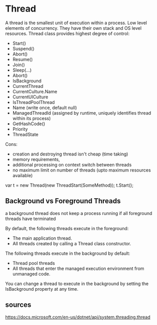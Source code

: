 # Thread
A thread is the smallest unit of execution within a process.
Low level elements of concurrency. They have their own stack and OS level resources.
Thread class provides highest degree of control:
- Start()
- Suspend()
- Abort()
- Resume()
- Join()
- Sleep(...)
- Abort()
- IsBackground
- CurrentThread
- CurrentCulture.Name
- CurrentUICulture
- IsThreadPoolThread
- Name (write once, default null)
- ManagedThreadId (assigned by runtime, uniquely identifies thread within its process)
- GetHashCode()
- Priority
- ThreadState

Cons:
- creation and destroying thread isn't cheap (time taking)
- memory requirements,
- additional processing on context switch between threads
- no maximum limit on number of threads (upto maximum resources available)

var t = new Thread(new ThreadStart(SomeMethod));
t.Start();

## Background vs Foreground Threads
a background thread does not keep a process running if all foreground threads have terminated

By default, the following threads execute in the foreground:
- The main application thread.
- All threads created by calling a Thread class constructor.

The following threads execute in the background by default:
- Thread pool threads
- All threads that enter the managed execution environment from unmanaged code.

You can change a thread to execute in the background by setting the IsBackground property at any time.


## sources
https://docs.microsoft.com/en-us/dotnet/api/system.threading.thread


